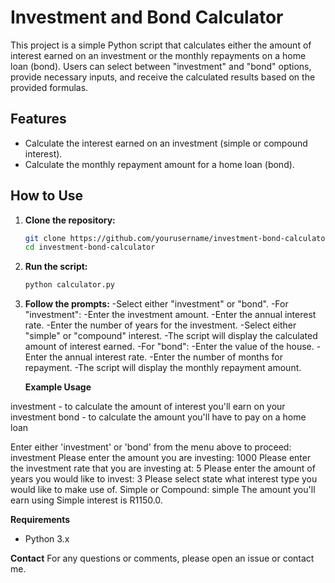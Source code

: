 # Investment and Bond Calculator

This project is a simple Python script that calculates either the amount of interest earned on an investment or the monthly repayments on a home loan (bond). Users can select between "investment" and "bond" options, provide necessary inputs, and receive the calculated results based on the provided formulas.

## Features

- Calculate the interest earned on an investment (simple or compound interest).
- Calculate the monthly repayment amount for a home loan (bond).

## How to Use

1. **Clone the repository:**
   ```bash
   git clone https://github.com/yourusername/investment-bond-calculator.git
   cd investment-bond-calculator

2. **Run the script:**
   ```bash
   python calculator.py

3. **Follow the prompts:**
   -Select either "investment" or "bond".
   -For "investment":
      -Enter the investment amount.
      -Enter the annual interest rate.
      -Enter the number of years for the investment.
      -Select either "simple" or "compound" interest.
      -The script will display the calculated amount of interest earned.
   -For "bond":
      -Enter the value of the house.
      -Enter the annual interest rate.
      -Enter the number of months for repayment.
      -The script will display the monthly repayment amount.

   **Example Usage**

investment - to calculate the amount of interest you'll earn on your investment 
bond       - to calculate the amount you'll have to pay on a home loan 

Enter either 'investment' or 'bond' from the menu above to proceed: investment
Please enter the amount you are investing: 1000
Please enter the investment rate that you are investing at: 5
Please enter the amount of years you would like to invest: 3
Please select state what interest type you would like to make use of. 
Simple or Compound: simple
The amount you'll earn using Simple interest is R1150.0.

**Requirements**
 - Python 3.x

**Contact**
For any questions or comments, please open an issue or contact me.
